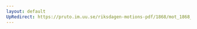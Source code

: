 ```yaml
---
layout: default
UpRedirect: https://pruto.im.uu.se/riksdagen-motions-pdf/1868/mot_1868__fk__20/mot_1868__fk__20-002.pdf
---
```

